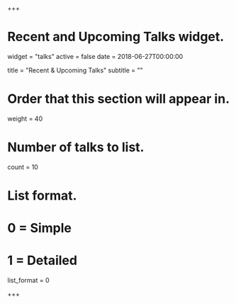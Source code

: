 +++
# Recent and Upcoming Talks widget.
widget = "talks"
active = false
date = 2018-06-27T00:00:00

title = "Recent & Upcoming Talks"
subtitle = ""

# Order that this section will appear in.
weight = 40

# Number of talks to list.
count = 10

# List format.
#   0 = Simple
#   1 = Detailed
list_format = 0

+++
